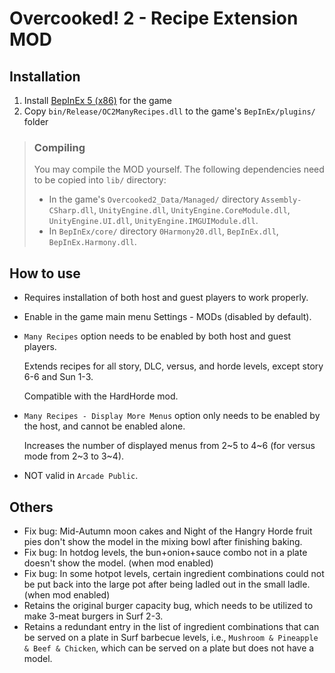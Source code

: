 # Overcooked! 2 - Recipe Extension MOD

## Installation

1. Install [BepInEx 5 (x86)](https://github.com/BepInEx/BepInEx/releases) for the game
2. Copy `bin/Release/OC2ManyRecipes.dll` to the game's `BepInEx/plugins/` folder

> ### Compiling
>
> You may compile the MOD yourself. The following dependencies need to be copied into `lib/` directory: 
>
> - In the game's `Overcooked2_Data/Managed/` directory `Assembly-CSharp.dll`, `UnityEngine.dll`, `UnityEngine.CoreModule.dll`, `UnityEngine.UI.dll`, `UnityEngine.IMGUIModule.dll`.
> - In `BepInEx/core/` directory `0Harmony20.dll`, `BepInEx.dll`, `BepInEx.Harmony.dll`.



## How to use

- Requires installation of both host and guest players to work properly.

- Enable in the game main menu Settings - MODs (disabled by default).

- `Many Recipes` option needs to be enabled by both host and guest players.

  Extends recipes for all story, DLC, versus, and horde levels, except story 6-6 and Sun 1-3.

  Compatible with the HardHorde mod.

- `Many Recipes - Display More Menus` option only needs to be enabled by the host, and cannot be enabled alone.

  Increases the number of displayed menus from 2\~5 to 4\~6 (for versus mode from 2\~3 to 3\~4).

- NOT valid in `Arcade Public`.



## Others

- Fix bug: Mid-Autumn moon cakes and Night of the Hangry Horde fruit pies don't show the model in the mixing bowl after finishing baking.
- Fix bug: In hotdog levels, the bun+onion+sauce combo not in a plate doesn't show the model. (when mod enabled)
- Fix bug: In some hotpot levels, certain ingredient combinations could not be put back into the large pot after being ladled out in the small ladle. (when mod enabled)
- Retains the original burger capacity bug, which needs to be utilized to make 3-meat burgers in Surf 2-3.
- Retains a redundant entry in the list of ingredient combinations that can be served on a plate in Surf barbecue levels, i.e., `Mushroom & Pineapple & Beef & Chicken`, which can be served on a plate but does not have a model.